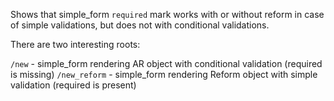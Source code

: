 Shows that simple_form `required` mark works with or without reform in case of simple validations, but does not with conditional validations.

There are two interesting roots:

`/new` - simple_form rendering AR object with conditional validation (required is missing)
`/new_reform` - simple_form rendering Reform object with simple validation (required is present)
